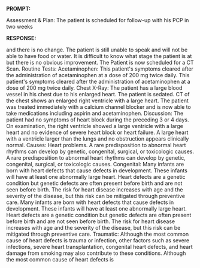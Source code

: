 **PROMPT:**

Assessment & Plan:  The patient is scheduled for follow-up with his PCP in two weeks

**RESPONSE:**

  and there is no change. The patient is still unable to speak and will not be able to have food or water. It is difficult to know what stage the patient is at but there is no obvious improvement. The Patient is now scheduled for a CT Scan.   Routine Tests:  Acetaminophen: This patient's symptoms cleared after the administration of acetaminophen at a dose of 200 mg twice daily.  This patient's symptoms cleared after the administration of acetaminophen at a dose of 200 mg twice daily. Chest X-Ray: The patient has a large blood vessel in his chest due to his enlarged heart. The patient is sedated. CT of the chest shows an enlarged right ventricle with a large heart. The patient was treated immediately with a calcium channel blocker and is now able to take medications including aspirin and acetaminophen.   Discussion:  The patient had no symptoms of heart block during the preceding 3 or 4 days. On examination, the right ventricle showed a large ventricle with a large heart and no evidence of severe heart block or heart failure.   A large heart with a ventricle larger than the lungs and no obstruction appears clinically normal.  Causes:  Heart problems. A rare predisposition to abnormal heart rhythms can develop by genetic, congenital, surgical, or toxicologic causes.  A rare predisposition to abnormal heart rhythms can develop by genetic, congenital, surgical, or toxicologic causes. Congenital: Many infants are born with heart defects that cause defects in development. These infants will have at least one abnormally large heart. Heart defects are a genetic condition but genetic defects are often present before birth and are not seen before birth. The risk for heart disease increases with age and the severity of the disease, but this risk can be mitigated through preventive care.  Many infants are born with heart defects that cause defects in development. These infants will have at least one abnormally large heart. Heart defects are a genetic condition but genetic defects are often present before birth and are not seen before birth. The risk for heart disease increases with age and the severity of the disease, but this risk can be mitigated through preventive care. Traumatic: Although the most common cause of heart defects is trauma or infection, other factors such as severe infections, severe heart transplantation, congenital heart defects, and heart damage from smoking may also contribute to these conditions.  Although the most common cause of heart defects is